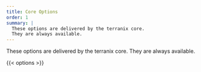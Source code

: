 ```yaml
---
title: Core Options
order: 1
summary: |
  These options are delivered by the terranix core.
  They are always available.
---
```


These options are delivered by the terranix core.
They are always available.

{{< options >}}
